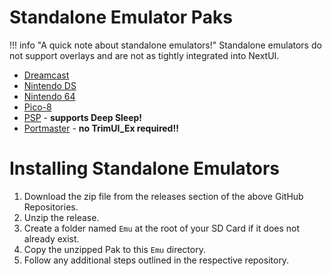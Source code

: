 # Standalone Emulator Paks

!!! info "A quick note about standalone emulators!"
    Standalone emulators do not support overlays and are not as tightly integrated into NextUI.

- [Dreamcast](https://github.com/josegonzalez/minui-dreamcast-pak)
- [Nintendo DS](https://github.com/josegonzalez/minui-nintendo-ds-pak)
- [Nintendo 64](https://github.com/josegonzalez/minui-n64-pak)
- [Pico-8](https://github.com/josegonzalez/minui-pico-8-pak)
- [PSP](https://github.com/ben16w/minui-psp) - **supports Deep Sleep!**
- [Portmaster](https://github.com/ben16w/minui-portmaster) - **no TrimUI_Ex required!!**

# Installing Standalone Emulators

1. Download the zip file from the releases section of the above GitHub Repositories.
2. Unzip the release.
3. Create a folder named `Emu` at the root of your SD Card if it does not already exist.
4. Copy the unzipped Pak to this `Emu` directory.
5. Follow any additional steps outlined in the respective repository.
